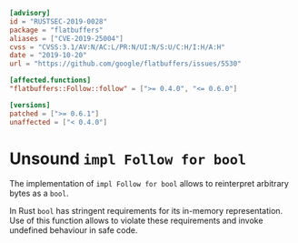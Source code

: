 ```toml
[advisory]
id = "RUSTSEC-2019-0028"
package = "flatbuffers"
aliases = ["CVE-2019-25004"]
cvss = "CVSS:3.1/AV:N/AC:L/PR:N/UI:N/S:U/C:H/I:H/A:H"
date = "2019-10-20"
url = "https://github.com/google/flatbuffers/issues/5530"

[affected.functions]
"flatbuffers::Follow::follow" = [">= 0.4.0", "<= 0.6.0"]

[versions]
patched = [">= 0.6.1"]
unaffected = ["< 0.4.0"]
```

# Unsound `impl Follow for bool`

The implementation of `impl Follow for bool` allows to reinterpret arbitrary bytes as a `bool`.

In Rust `bool` has stringent requirements for its in-memory representation. Use of this function
allows to violate these requirements and invoke undefined behaviour in safe code.
